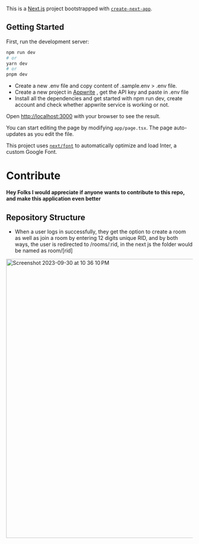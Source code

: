 This is a [Next.js](https://nextjs.org/) project bootstrapped with [`create-next-app`](https://github.com/vercel/next.js/tree/canary/packages/create-next-app).

## Getting Started

First, run the development server:

```bash
npm run dev
# or
yarn dev
# or
pnpm dev
```

- Create a new .env file and copy content of .sample.env > .env file.
- Create a new project in [Appwrite](https://cloud.appwrite.io/) , get the API key and paste in .env file
- Install all the dependencies and get started with npm run dev, create account and check whether appwrite service is working or not.

Open [http://localhost:3000](http://localhost:3000) with your browser to see the result.

You can start editing the page by modifying `app/page.tsx`. The page auto-updates as you edit the file.

This project uses [`next/font`](https://nextjs.org/docs/basic-features/font-optimization) to automatically optimize and load Inter, a custom Google Font.

# Contribute

**Hey Folks I would appreciate if anyone wants to contribute to this repo, and make this application even better**

## Repository Structure

- When a user logs in successfully, they get the option to create a room as well as join a room by entering 12 digits unique RID, and by both ways, the user is redirected to /rooms/:rid, in the next js the folder would be named as room/[rid]


<img width="752" alt="Screenshot 2023-09-30 at 10 36 10 PM" src="https://github.com/AdityaSingh-02/EzEStreamz/assets/94185167/065e3a04-a13a-4f25-99b2-5c3b27f70e9e">


  
